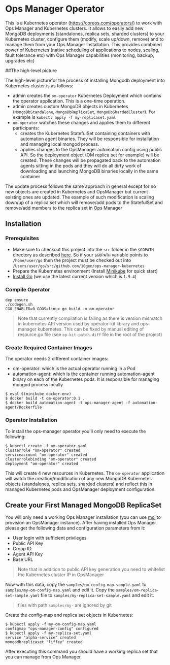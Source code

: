 # Ops Manager Operator #

This is a Kubernetes operator (https://coreos.com/operators/) to work
with Ops Manager and Kubernetes clusters. It allows to easily add new
MongoDB deployments (standalones, replica sets, sharded clusters) to your Kubernetes cluster, configure them (modify, scale up/down, remove) and to manage them from your
Ops Manager installation. This provides combined power of Kubernetes (native scheduling of applications to nodes, scaling, fault tolerance etc) with Ops Manager capabilities (monitoring, backup, upgrades etc)

##The high-level picture

The high-level picturefor the process of installing Mongodb deployment into Kubernetes cluster is as follows:
* admin creates the `om-operator` Kubernetes Deployment which contains the operator application. This is a one-time operation.
* admin creates custom MongoDB objects in Kubernetes (`MongoDbStandalone`, `MongoDbReplicaSet`, `MongoDbShardedCluster`). For example is `kubectl apply -f my-replicaset.yaml`
* `om-operator` watches these changes and applies them to different participants:
  * creates the Kubernetes StatefulSet containing containers with automation agent binaries. They will be responsible for installation and managing local mongod process.
  * applies changes to the OpsManager automation config using public API. So the deployment object (OM replica set for example) will be created. These changes will be propagated back to the automation agents sitting in the pods and they will do all dirty work of downloading and launching MongoDB binaries locally in the same container
  
The update process follows the same approach in general except for no new objects are created in Kubernetes and OpsManager but current existing ones are updated. The example of such modification is scaling down/up of a replica set which will remove/add pods to the StatefulSet and remove/add members to the replica set in Ops Manager   


## Installation ##
### Prerequisites
* Make sure to checkout this project into the `src` folder in the `$GOPATH` directory as described [here](https://golang.org/doc/code.html). So if your `$GOPATH` variable points to `/home/user/go` then the project must be checked out into `/Users/user/go/src/github.com/10gen/ops-manager-kubernetes`
* Prepare the Kubernetes environment (Install [Minikube](https://kubernetes.io/docs/getting-started-guides/minikube/) for quick start)
* [Install Go](https://golang.org/doc/install) (we use the latest current version which is `1.9.4`)
### Compile Operator ###

```
dep ensure
./codegen.sh
CGO_ENABLED=0 GOOS=linux go build -o om-operator
```
> Note that currently compilation is failing as there is version mismatch in kubernetes API version used by operator-kit library and ops-manager kubernetes. This can be fixed by manual editing of resource.go file (see `op-kit-patch.diff` file in the root of the project)

### Create Required Container Images ###

The operator needs 2 different container images:

* om-operator: which is the actual operator running in a Pod
* automation-agent: which is the container running automation-agent binary on each of the Kubernetes pods. It is responsible for managing mongod process locally


```
$ eval $(minikube docker-env)
$ docker build -t om-operator:0.1 .
$ docker build automation-agent -t ops-manager-agent -f automation-agent/Dockerfile

```

### Operator Installation ###

To install the ops-manager operator you'll only need to execute the
following:

    $ kubectl create -f om-operator.yaml
    clusterrole "om-operator" created
    serviceaccount "om-operator" created
    clusterrolebinding "om-operator" created
    deployment "om-operator" created

This will create 4 new resources in Kubernetes. The `om-operator` application will watch the creation/modification of any new MongoDB Kubernetes objects (standalones, replica sets, sharded clusters) and reflect this in managed Kubernetes pods and OpsManager deployment configuration.   

## Create your First Managed MongoDB ReplicaSet ##

You will only need a working Ops Manager installation (you can use [mci](https://mci.mms-build.10gen.cc) to provision an OpsManager instance). After having
installed Ops Manager please get the following data and configuration
parameters from it:

* User login with sufficient privileges
* Public API Key
* Group ID
* Agent API Key
* Base URL

> Note that in addition to public API key generation you need to whitelist the Kubernetes cluster IP in OpsManager

Now with this data, copy the `samples/om-config-map-sample.yaml` to `samples/my-om-config-map.yaml` and edit it.
Copy the `samples/om-replica-set-sample.yaml` file to `samples/my-replica-set-sample.yaml` and edit it.

> files with path `samples/my-` are ignored by git

Create the config-map and replica set objects in Kubernetes:

    $ kubectl apply -f my-om-config-map.yaml
    configmap "ops-manager-config" configured
    $ kubectl apply -f my-replica-set.yaml
    service "alpha-service" created
    mongodbreplicaset "liffey" created

After executing this command you should have a working replica set that you can manage from Ops Manager.
